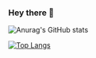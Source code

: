 ### Hey there 👋

<!--
**fracogno/fracogno** is a ✨ _special_ ✨ repository because its `README.md` (this file) appears on your GitHub profile.

Here are some ideas to get you started:

- 🔭 I’m currently working on ...
- 🌱 I’m currently learning ...
- 👯 I’m looking to collaborate on ...
- 🤔 I’m looking for help with ...
- 💬 Ask me about ...
- 📫 How to reach me: ...
- 😄 Pronouns: ...
- ⚡ Fun fact: ...
-->

![Anurag's GitHub stats](https://github-readme-stats.vercel.app/api?username=fracogno&show_icons=true&theme=radical)


[![Top Langs](https://github-readme-stats.vercel.app/api/top-langs/?username=fracogno&layout=compact)](https://github.com/anuraghazra/github-readme-stats)
